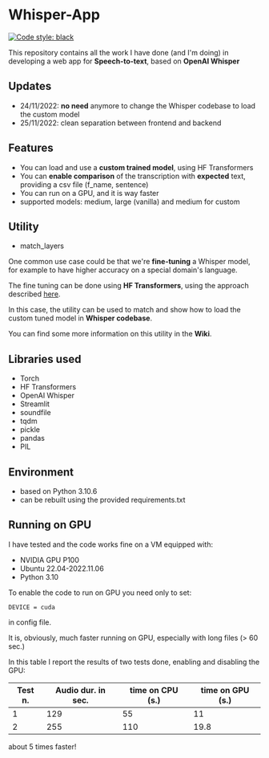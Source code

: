 # Whisper-App
[![Code style: black](https://img.shields.io/badge/code%20style-black-000000.svg)](https://github.com/psf/black)

This repository contains all the work I have done (and I'm doing) in developing a web app for **Speech-to-text**, based on **OpenAI Whisper**

## Updates
* 24/11/2022: **no need** anymore to change the Whisper codebase to load the custom model
* 25/11/2022: clean separation between frontend and backend

## Features
* You can load and use a **custom trained model**, using HF Transformers
* You can **enable comparison** of the transcription with **expected** text, providing a csv file (f_name, sentence)
* You can run on a GPU, and it is way faster
* supported models: medium, large (vanilla) and medium for custom

## Utility
* match_layers

One common use case could be that we're **fine-tuning** a Whisper model, for example to have higher accuracy on a special domain's language.

The fine tuning can be done using **HF Transformers**, using the approach described [here](https://huggingface.co/blog/fine-tune-whisper).

In this case, the utility can be used to match and show how to load the custom tuned model in **Whisper codebase**.

You can find some more information on this utility in the **Wiki**.

## Libraries used
* Torch
* HF Transformers
* OpenAI Whisper
* Streamlit
* soundfile
* tqdm
* pickle
* pandas
* PIL

## Environment
* based on Python 3.10.6
* can be rebuilt using the provided requirements.txt

## Running on GPU
I have tested and the code works fine on a VM equipped with:
* NVIDIA GPU P100
* Ubuntu 22.04-2022.11.06
* Python 3.10

To enable the code to run on GPU you need only to set:
```
DEVICE = cuda 
```
in config file.

It is, obviously, much faster running on GPU, especially with long files (> 60 sec.)

In this table I report the results of two tests done, enabling and disabling the GPU:

| Test n. | Audio dur. in sec. | time on CPU (s.) | time on GPU (s.) |
| ------- | ------------- | ------------- | ------------- |
|       1 | 129 | 55  |   11 |
|       2 | 255 | 110 | 19.8 |

about 5 times faster!





